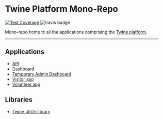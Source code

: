 # Twine Platform Mono-Repo

[![Test Coverage](https://api.codeclimate.com/v1/badges/8c2068cc670db773f11a/test_coverage)](https://codeclimate.com/github/TwinePlatform/twine-monolith/test_coverage)
![travis badge](https://travis-ci.com/TwinePlatform/twine-monolith.svg?branch=master)

Mono-repo home to all the applications comprising the [Twine platform](https://twine-together.com).

<hr/>

## Applications
- [API](./api)
- [Dashboard](./dashboard-app)
- [Temporary Admin Dashboard](./temp-admin-dashboard)
- [Visitor app](./visitor-app)
- [Volunteer app](./volunteer-app)

## Libraries
- [Twine utility library](./lib/twine-util)
